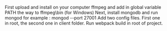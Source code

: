 First upload and install on your computer ffmpeg and add in global variable PATH the way to ffmpeg\bin (for Windows)
Next, install mongodb and run mongod for example : mongod --port 27001
Add two config files. First one in root, the second one in client folder.
Run webpack build in root of project.
